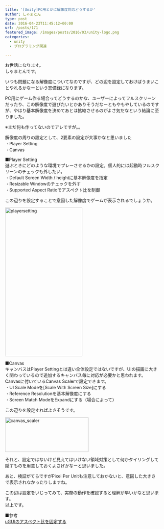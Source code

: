 ```yaml
---
title: '[Unity]PC用とかに解像度対応どうするか'
author: しゃまとん
type: post
date: 2016-04-23T11:45:12+00:00
url: /posts/171
featured_image: /images/posts/2016/03/unity-logo.png
categories:
  - unity
  - プログラミング関連

---
```

お世話になります。  
しゃまとんです。

いつも問題になる解像度についてなのですが、どの辺を設定しておけばうまいことやれるかなーという忘備録になります。

PC用にゲーム作る場合ってどうするのかな、ユーザーによってフルスクリーンだったり、この解像度で遊びたいとかありそうだなーともやもやしているのですが、やはり基本解像度を決めてあとは拡縮させるのがよさ気だなという結論に至りました。

※まだ何も作ってないのでアレですが。。

解像度の周りの設定として、2要素の設定が大事かなと思いました  
・Player Setting  
・Canvas

■Player Setting  
遊ぶときにどのような環境でプレーさせるかの設定。個人的には起動時フルスクリーンのチェックも外したい。  
・Default Screen Width / heightに基本解像度を指定  
・Resizable Windowのチェックを外す  
・Supported Aspect Ratioでアスペクト比を制御

この辺りを設定することで意図した解像度でゲームが表示されるでしょうか。

<img src="http://shamaton.orz.hm/blog/images/posts/2016/04/playersetting.png" alt="playersetting" width="252" height="485" class="size-full wp-image-173 aligncenter" /> 

■Canvas  
キャンバスはPlayer Settingとは違い全体設定ではないですが、UIの描画に大きく関わっているので追加するキャンバス毎に対応が必要かと思われます。Canvasに付いているCanvas Scalerで設定できます。  
・UI Scale Modeを[Scale With Screen Size]にする  
・Reference Resolutionを基本解像度にする  
・Screen Match ModeをExpandにする（場合によって）

この辺りを設定すればよさそうです。

[<img src="http://shamaton.orz.hm/blog/images/posts/2016/04/canvas_scaler.png" alt="canvas_scaler" width="272" height="113" class="size-full wp-image-174 aligncenter" />][1]

それと、設定ではないけど見えてはいけない領域対策として何かタイリングして隠すものを用意しておくよさげかなーと思いました。

あと、検証がてらですがPixel Per Unitも注意しておかないと、意図した大きさで表示されなかったりしますね。

この辺は設定をいじってみて、実際の動作を確認すると理解が早いかなと思います。  
以上です。

■参考  
<a href="http://tsubakit1.hateblo.jp/entry/2014/12/11/223427" target="_blank">uGUIのアスペクト比を固定する<br /> </a>

 [1]: http://shamaton.orz.hm/blog/images/posts/2016/04/canvas_scaler.png